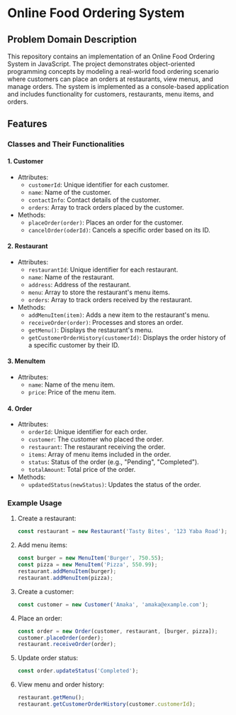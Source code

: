 # Online Food Ordering System

## Problem Domain Description
This repository contains an implementation of an Online Food Ordering System in JavaScript. The project demonstrates object-oriented programming concepts by modeling a real-world food ordering scenario where customers can place an orders at restaurants, view menus, and manage orders. The system is implemented as a console-based application and includes functionality for customers, restaurants, menu items, and orders.

## Features

### Classes and Their Functionalities

#### 1. **Customer**
- Attributes:
  - `customerId`: Unique identifier for each customer.
  - `name`: Name of the customer.
  - `contactInfo`: Contact details of the customer.
  - `orders`: Array to track orders placed by the customer.
- Methods:
  - `placeOrder(order)`: Places an order for the customer.
  - `cancelOrder(oderId)`: Cancels a specific order based on its ID.

#### 2. **Restaurant**
- Attributes:
  - `restaurantId`: Unique identifier for each restaurant.
  - `name`: Name of the restaurant.
  - `address`: Address of the restaurant.
  - `menu`: Array to store the restaurant's menu items.
  - `orders`: Array to track orders received by the restaurant.
- Methods:
  - `addMenuItem(item)`: Adds a new item to the restaurant's menu.
  - `receiveOrder(order)`: Processes and stores an order.
  - `getMenu()`: Displays the restaurant's menu.
  - `getCustomerOrderHistory(customerId)`: Displays the order history of a specific customer by their ID.

#### 3. **MenuItem**
- Attributes:
  - `name`: Name of the menu item.
  - `price`: Price of the menu item.

#### 4. **Order**
- Attributes:
  - `orderId`: Unique identifier for each order.
  - `customer`: The customer who placed the order.
  - `restaurant`: The restaurant receiving the order.
  - `items`: Array of menu items included in the order.
  - `status`: Status of the order (e.g., "Pending", "Completed").
  - `totalAmount`: Total price of the order.
- Methods:
  - `updatedStatus(newStatus)`: Updates the status of the order.

### Example Usage

1. Create a restaurant:
   ```javascript
   const restaurant = new Restaurant('Tasty Bites', '123 Yaba Road');
   ```

2. Add menu items:
   ```javascript
   const burger = new MenuItem('Burger', 750.55);
   const pizza = new MenuItem('Pizza', 550.99);
   restaurant.addMenuItem(burger);
   restaurant.addMenuItem(pizza);
   ```

3. Create a customer:
   ```javascript
   const customer = new Customer('Amaka', 'amaka@example.com');
   ```

4. Place an order:
   ```javascript
   const order = new Order(customer, restaurant, [burger, pizza]);
   customer.placeOrder(order);
   restaurant.receiveOrder(order);
   ```

5. Update order status:
   ```javascript
   const order.updateStatus('Completed');
   ```

6. View menu and order history:
   ```javascript
   restaurant.getMenu();
   restaurant.getCustomerOrderHistory(customer.customerId);
   ```

